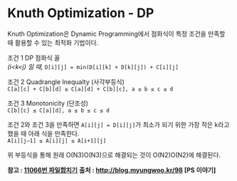 # Knuth Optimization - DP  

Knuth Optimization은 Dynamic Programming에서 점화식이 특정 조건을 만족할 때 활용할 수 있는 최적화 기법이다.

조건 1 DP 점화식 꼴  
*(i<k<j) 일 때,* ``D[i][j] = min(D[i][k] + D[k][j]) + C[i][j]``

조건 2 Quadrangle Inequalty (사각부등식)  
``C[a][c] + C[b][d] ≤ C[a][d] + C[b][c], a ≤ b ≤ c ≤ d``

조건 3 Monotonicity (단조성)  
``C[b][c] ≤ C[a][d], a ≤ b ≤ c ≤ d``  

조건 2와 조건 3을 만족하면 ``A[i][j] = D[i][j]``가 최소가 되기 위한 가장 작은 k라고 했을 때 아래 식을 만족한다.  
``A[i][j−1] ≤ A[i][j] ≤ A[i+1][j]``

위 부등식을 통해 원래 O(N3)O(N3)으로 해결되는 것이 O(N2)O(N2)에 해결된다.

**참고 : [11066번 파일합치기](https://github.com/dohun94/algorithm/blob/master/src/%EB%B0%B1%EC%A4%80/%EB%8F%99%EC%A0%81%EA%B3%84%ED%9A%8D%EB%B2%95/FileConquer.java)**
**출처 : http://blog.myungwoo.kr/98 [PS 이야기]**
